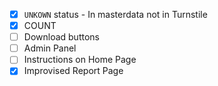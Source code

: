 - [x] `UNKOWN` status - In masterdata not in Turnstile
- [x] COUNT
- [ ] Download buttons
- [ ] Admin Panel
- [ ] Instructions on Home Page
- [x] Improvised Report Page
